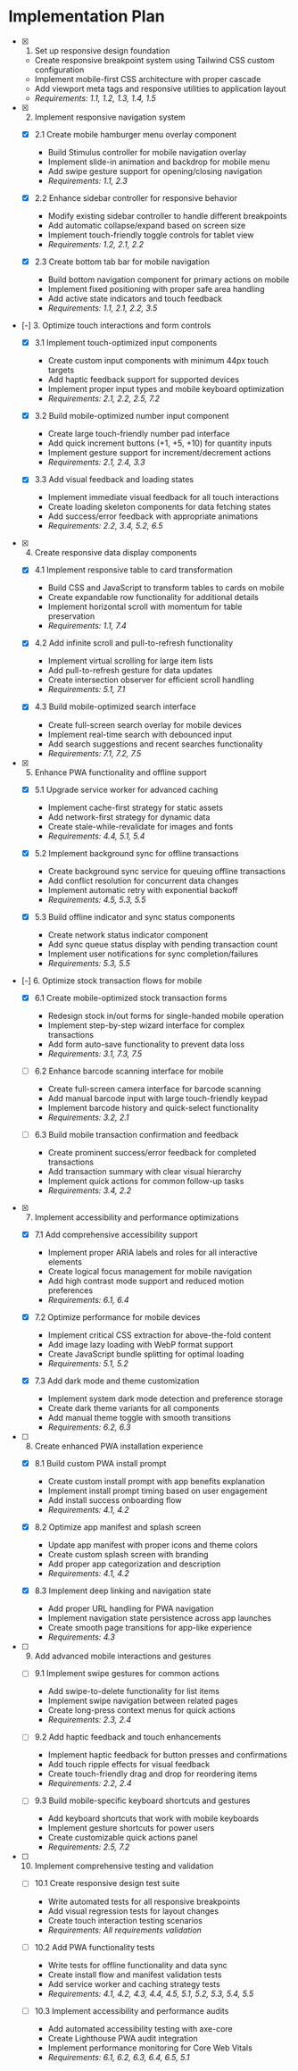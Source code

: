 # Implementation Plan

- [x] 1. Set up responsive design foundation
  - Create responsive breakpoint system using Tailwind CSS custom configuration
  - Implement mobile-first CSS architecture with proper cascade
  - Add viewport meta tags and responsive utilities to application layout
  - _Requirements: 1.1, 1.2, 1.3, 1.4, 1.5_

- [x] 2. Implement responsive navigation system
  - [x] 2.1 Create mobile hamburger menu overlay component
    - Build Stimulus controller for mobile navigation overlay
    - Implement slide-in animation and backdrop for mobile menu
    - Add swipe gesture support for opening/closing navigation
    - _Requirements: 1.1, 2.3_

  - [x] 2.2 Enhance sidebar controller for responsive behavior
    - Modify existing sidebar controller to handle different breakpoints
    - Add automatic collapse/expand based on screen size
    - Implement touch-friendly toggle controls for tablet view
    - _Requirements: 1.2, 2.1, 2.2_

  - [x] 2.3 Create bottom tab bar for mobile navigation
    - Build bottom navigation component for primary actions on mobile
    - Implement fixed positioning with proper safe area handling
    - Add active state indicators and touch feedback
    - _Requirements: 1.1, 2.1, 2.2, 3.5_

- [-] 3. Optimize touch interactions and form controls
  - [x] 3.1 Implement touch-optimized input components
    - Create custom input components with minimum 44px touch targets
    - Add haptic feedback support for supported devices
    - Implement proper input types and mobile keyboard optimization
    - _Requirements: 2.1, 2.2, 2.5, 7.2_

  - [x] 3.2 Build mobile-optimized number input component
    - Create large touch-friendly number pad interface
    - Add quick increment buttons (+1, +5, +10) for quantity inputs
    - Implement gesture support for increment/decrement actions
    - _Requirements: 2.1, 2.4, 3.3_

  - [x] 3.3 Add visual feedback and loading states
    - Implement immediate visual feedback for all touch interactions
    - Create loading skeleton components for data fetching states
    - Add success/error feedback with appropriate animations
    - _Requirements: 2.2, 3.4, 5.2, 6.5_

- [x] 4. Create responsive data display components
  - [x] 4.1 Implement responsive table to card transformation
    - Build CSS and JavaScript to transform tables to cards on mobile
    - Create expandable row functionality for additional details
    - Implement horizontal scroll with momentum for table preservation
    - _Requirements: 1.1, 7.4_

  - [x] 4.2 Add infinite scroll and pull-to-refresh functionality
    - Implement virtual scrolling for large item lists
    - Add pull-to-refresh gesture for data updates
    - Create intersection observer for efficient scroll handling
    - _Requirements: 5.1, 7.1_

  - [x] 4.3 Build mobile-optimized search interface
    - Create full-screen search overlay for mobile devices
    - Implement real-time search with debounced input
    - Add search suggestions and recent searches functionality
    - _Requirements: 7.1, 7.2, 7.5_

- [x] 5. Enhance PWA functionality and offline support
  - [x] 5.1 Upgrade service worker for advanced caching
    - Implement cache-first strategy for static assets
    - Add network-first strategy for dynamic data
    - Create stale-while-revalidate for images and fonts
    - _Requirements: 4.4, 5.1, 5.4_

  - [x] 5.2 Implement background sync for offline transactions
    - Create background sync service for queuing offline transactions
    - Add conflict resolution for concurrent data changes
    - Implement automatic retry with exponential backoff
    - _Requirements: 4.5, 5.3, 5.5_

  - [x] 5.3 Build offline indicator and sync status components
    - Create network status indicator component
    - Add sync queue status display with pending transaction count
    - Implement user notifications for sync completion/failures
    - _Requirements: 5.3, 5.5_

- [-] 6. Optimize stock transaction flows for mobile
  - [x] 6.1 Create mobile-optimized stock transaction forms
    - Redesign stock in/out forms for single-handed mobile operation
    - Implement step-by-step wizard interface for complex transactions
    - Add form auto-save functionality to prevent data loss
    - _Requirements: 3.1, 7.3, 7.5_

  - [ ] 6.2 Enhance barcode scanning interface for mobile
    - Create full-screen camera interface for barcode scanning
    - Add manual barcode input with large touch-friendly keypad
    - Implement barcode history and quick-select functionality
    - _Requirements: 3.2, 2.1_

  - [ ] 6.3 Build mobile transaction confirmation and feedback
    - Create prominent success/error feedback for completed transactions
    - Add transaction summary with clear visual hierarchy
    - Implement quick actions for common follow-up tasks
    - _Requirements: 3.4, 2.2_

- [x] 7. Implement accessibility and performance optimizations
  - [x] 7.1 Add comprehensive accessibility support
    - Implement proper ARIA labels and roles for all interactive elements
    - Create logical focus management for mobile navigation
    - Add high contrast mode support and reduced motion preferences
    - _Requirements: 6.1, 6.4_

  - [x] 7.2 Optimize performance for mobile devices
    - Implement critical CSS extraction for above-the-fold content
    - Add image lazy loading with WebP format support
    - Create JavaScript bundle splitting for optimal loading
    - _Requirements: 5.1, 5.2_

  - [x] 7.3 Add dark mode and theme customization
    - Implement system dark mode detection and preference storage
    - Create dark theme variants for all components
    - Add manual theme toggle with smooth transitions
    - _Requirements: 6.2, 6.3_

- [ ] 8. Create enhanced PWA installation experience
  - [x] 8.1 Build custom PWA install prompt
    - Create custom install prompt with app benefits explanation
    - Implement install prompt timing based on user engagement
    - Add install success onboarding flow
    - _Requirements: 4.1, 4.2_

  - [x] 8.2 Optimize app manifest and splash screen
    - Update app manifest with proper icons and theme colors
    - Create custom splash screen with branding
    - Add proper app categorization and description
    - _Requirements: 4.1, 4.2_

  - [x] 8.3 Implement deep linking and navigation state
    - Add proper URL handling for PWA navigation
    - Implement navigation state persistence across app launches
    - Create smooth page transitions for app-like experience
    - _Requirements: 4.3_

- [ ] 9. Add advanced mobile interactions and gestures
  - [ ] 9.1 Implement swipe gestures for common actions
    - Add swipe-to-delete functionality for list items
    - Implement swipe navigation between related pages
    - Create long-press context menus for quick actions
    - _Requirements: 2.3, 2.4_

  - [ ] 9.2 Add haptic feedback and touch enhancements
    - Implement haptic feedback for button presses and confirmations
    - Add touch ripple effects for visual feedback
    - Create touch-friendly drag and drop for reordering items
    - _Requirements: 2.2, 2.4_

  - [ ] 9.3 Build mobile-specific keyboard shortcuts and gestures
    - Add keyboard shortcuts that work with mobile keyboards
    - Implement gesture shortcuts for power users
    - Create customizable quick actions panel
    - _Requirements: 2.5, 7.2_

- [ ] 10. Implement comprehensive testing and validation
  - [ ] 10.1 Create responsive design test suite
    - Write automated tests for all responsive breakpoints
    - Add visual regression tests for layout changes
    - Create touch interaction testing scenarios
    - _Requirements: All requirements validation_

  - [ ] 10.2 Add PWA functionality tests
    - Write tests for offline functionality and data sync
    - Create install flow and manifest validation tests
    - Add service worker and caching strategy tests
    - _Requirements: 4.1, 4.2, 4.3, 4.4, 4.5, 5.1, 5.2, 5.3, 5.4, 5.5_

  - [ ] 10.3 Implement accessibility and performance audits
    - Add automated accessibility testing with axe-core
    - Create Lighthouse PWA audit integration
    - Implement performance monitoring for Core Web Vitals
    - _Requirements: 6.1, 6.2, 6.3, 6.4, 6.5, 5.1_